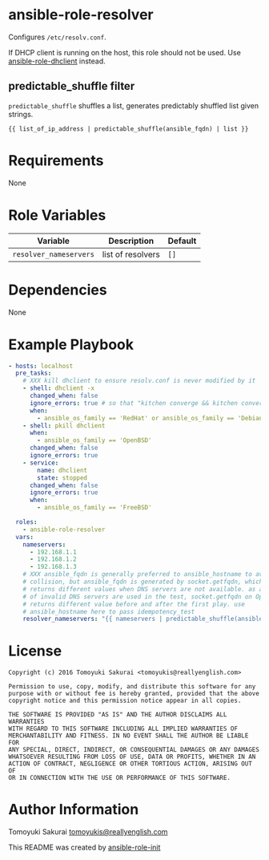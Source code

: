 # ansible-role-resolver

Configures `/etc/resolv.conf`.

If DHCP client is running on the host, this role should not be used. Use
[ansible-role-dhclient](https://github.com/reallyenglish/ansible-role-dhclient)
instead.

## predictable_shuffle filter

`predictable_shuffle` shuffles a list, generates predictably shuffled list
given strings.

```
{{ list_of_ip_address | predictable_shuffle(ansible_fqdn) | list }}
```

# Requirements

None

# Role Variables

| Variable | Description | Default |
|----------|-------------|---------|
| `resolver_nameservers` | list of resolvers | `[]` |

# Dependencies

None

# Example Playbook

```yaml
- hosts: localhost
  pre_tasks:
    # XXX kill dhclient to ensure resolv.conf is never modified by it
    - shell: dhclient -x
      changed_when: false
      ignore_errors: true # so that "kitchen converge && kitchen converge" works
      when:
        - ansible_os_family == 'RedHat' or ansible_os_family == 'Debian'
    - shell: pkill dhclient
      when:
        - ansible_os_family == 'OpenBSD'
      changed_when: false
      ignore_errors: true
    - service:
        name: dhclient
        state: stopped
      changed_when: false
      ignore_errors: true
      when:
        - ansible_os_family == 'FreeBSD'

  roles:
    - ansible-role-resolver
  vars:
    nameservers:
      - 192.168.1.1
      - 192.168.1.2
      - 192.168.1.3
    # XXX ansible_fqdn is generally preferred to ansible_hostname to avoid
    # collision, but ansible_fqdn is generated by socket.getfqdn, which
    # returns different values when DNS servers are not available. as a list
    # of invalid DNS servers are used in the test, socket.getfqdn on OpenBSD
    # returns different value before and after the first play. use
    # ansible_hostname here to pass idempotency_test
    resolver_nameservers: "{{ nameservers | predictable_shuffle(ansible_hostname) | list }}"
```

# License

```
Copyright (c) 2016 Tomoyuki Sakurai <tomoyukis@reallyenglish.com>

Permission to use, copy, modify, and distribute this software for any
purpose with or without fee is hereby granted, provided that the above
copyright notice and this permission notice appear in all copies.

THE SOFTWARE IS PROVIDED "AS IS" AND THE AUTHOR DISCLAIMS ALL WARRANTIES
WITH REGARD TO THIS SOFTWARE INCLUDING ALL IMPLIED WARRANTIES OF
MERCHANTABILITY AND FITNESS. IN NO EVENT SHALL THE AUTHOR BE LIABLE FOR
ANY SPECIAL, DIRECT, INDIRECT, OR CONSEQUENTIAL DAMAGES OR ANY DAMAGES
WHATSOEVER RESULTING FROM LOSS OF USE, DATA OR PROFITS, WHETHER IN AN
ACTION OF CONTRACT, NEGLIGENCE OR OTHER TORTIOUS ACTION, ARISING OUT OF
OR IN CONNECTION WITH THE USE OR PERFORMANCE OF THIS SOFTWARE.
```

# Author Information

Tomoyuki Sakurai <tomoyukis@reallyenglish.com>

This README was created by [ansible-role-init](https://gist.github.com/trombik/d01e280f02c78618429e334d8e4995c0)
